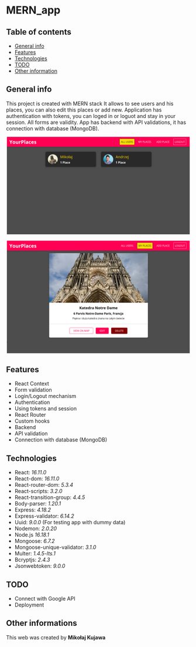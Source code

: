 # MERN_app

## Table of contents

- [General info](#general-info)
- [Features](#features)
- [Technologies](#technologies)
- [TODO](#todo)
- [Other information](#other-informations)

## General info

This project is created with MERN stack
It allows to see users and his places, you can also edit this places or add new. Application has authentication with tokens, you can loged in or loguot and stay in your session. All forms are validity.
App has backend with API validations, it has connection with database (MongoDB).

<p align="center"><img src="https://github.com/MikolajKujawa/MERN_app/blob/main/src/assets/App-users.png" alt="App-users_screen" width="500px"/></p>

<p align="center"><img src="https://github.com/MikolajKujawa/MERN_app/blob/main/src/assets/App-places.png" alt="App-places_screen" width="500px"/></p>

## Features

- React Context
- Form validation
- Login/Logout mechanism
- Authentication
- Using tokens and session
- React Router
- Custom hooks
- Backend
- API validation
- Connection with database (MongoDB)

## Technologies

- React: <i>16.11.0</i>
- React-dom: <i>16.11.0</i>
- React-router-dom: <i>5.3.4</i>
- React-scripts: <i>3.2.0</i>
- React-transition-group: <i>4.4.5</i>
- Body-parser: <i>1.20.1</i>
- Express: <i>4.18.2</i>
- Express-validator: <i>6.14.2</i>
- Uuid: <i>9.0.0</i> (For testing app with dummy data)
- Nodemon: <i>2.0.20</i>
- Node.js <i>16.18.1</i>
- Mongoose: <i>6.7.2</i>
- Mongoose-unique-validator: <i>3.1.0</i>
- Multer: <i>1.4.5-lts.1</i>
- Bcryptjs: <i>2.4.3</i>
- Jsonwebtoken: <i>9.0.0</i>

## TODO

- Connect with Google API
- Deployment

## Other informations

This web was created by **Mikołaj Kujawa**
